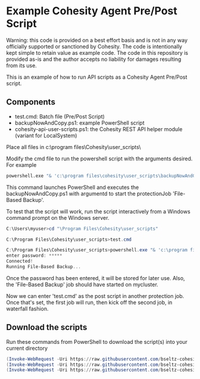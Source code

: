 # Example Cohesity Agent Pre/Post Script

Warning: this code is provided on a best effort basis and is not in any way officially supported or sanctioned by Cohesity. The code is intentionally kept simple to retain value as example code. The code in this repository is provided as-is and the author accepts no liability for damages resulting from its use.

This is an example of how to run API scripts as a Cohesity Agent Pre/Post script.

## Components

* test.cmd: Batch file (Pre/Post Script)
* backupNowAndCopy.ps1: example PowerShell script
* cohesity-api-user-scripts.ps1: the Cohesity REST API helper module (variant for LocalSystem)

Place all files in c:\program files\Cohesity\user_scripts\ 

Modify the cmd file to run the powershell script with the arguments desired. For example

```cmd
powershell.exe "& 'c:\program files\cohesity\user_scripts\backupNowAndCopy.ps1' -vip mycluster -username admin -jobName 'File-Based Backup' -replicateTo CohesityVE -keepReplicaFor 5"
```

This command launches PowerShell and executes the backupNowAndCopy.ps1 with argumentd to start the protectionJob 'File-Based Backup'.

To test that the script will work, run the script interactively from a Windows command prompt on the Windows server.

```powershell
C:\Users\myuser>cd "\Program Files\Cohesity\user_scripts"

C:\Program Files\Cohesity\user_scripts>test.cmd

C:\Program Files\Cohesity\user_scripts>powershell.exe "& 'c:\program files\cohesity\user_scripts\backupNowAndCopy.ps1' -vip mycluster -username admin -jobName 'File-Based Backup' -replicateTo CohesityVE -keepReplicaFor 5"
enter password: *****
Connected!
Running File-Based Backup...
```

Once the password has been entered, it will be stored for later use. Also, the 'File-Based Backup' job should have started on mycluster.

Now we can enter 'test.cmd' as the post script in another protection job. Once that's set, the first job will run, then kick off the second job, in waterfall fashion. 


## Download the scripts

Run these commands from PowerShell to download the script(s) into your current directory

```powershell
(Invoke-WebRequest -Uri https://raw.githubusercontent.com/bseltz-cohesity/scripts/master/powershell/user_scripts/backupNowAndCopy.ps1).content | Out-File backupNowAndCopy.ps1; (Get-Content backupNowAndCopy.ps1) | Set-Content backupNowAndCopy.ps1
(Invoke-WebRequest -Uri https://raw.githubusercontent.com/bseltz-cohesity/scripts/master/powershell/user_scripts/cohesity-api-user-scripts.ps1).content | Out-File cohesity-api-user-scripts.ps1; (Get-Content cohesity-api-user-scripts.ps1) | Set-Content cohesity-api-user-scripts.ps1
(Invoke-WebRequest -Uri https://raw.githubusercontent.com/bseltz-cohesity/scripts/master/powershell/user_scripts/test.cmd).content | Out-File test.cmd; (Get-Content test.cmd) | Set-Content test.cmd
```
